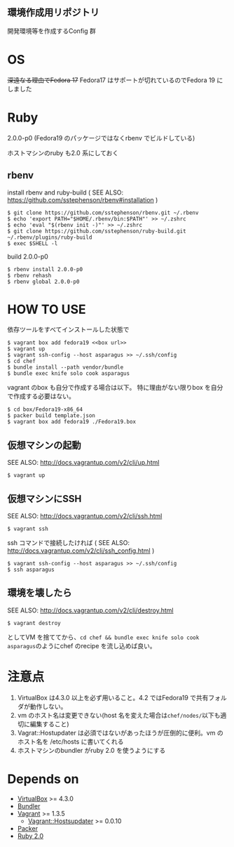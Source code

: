 環境作成用リポジトリ
---

開発環境等を作成するConfig 群

# OS

~~深遠なる理由でFedora 17~~
Fedora17 はサポートが切れているのでFedora 19 にしました

# Ruby

2.0.0-p0 (Fedora19 のパッケージではなくrbenv でビルドしている)

ホストマシンのruby も2.0 系にしておく

## rbenv

install rbenv and ruby-build ( SEE ALSO: https://github.com/sstephenson/rbenv#installation )

    $ git clone https://github.com/sstephenson/rbenv.git ~/.rbenv
    $ echo 'export PATH="$HOME/.rbenv/bin:$PATH"' >> ~/.zshrc
    $ echo 'eval "$(rbenv init -)"' >> ~/.zshrc
    $ git clone https://github.com/sstephenson/ruby-build.git ~/.rbenv/plugins/ruby-build
    $ exec $SHELL -l

build 2.0.0-p0

    $ rbenv install 2.0.0-p0
    $ rbenv rehash
    $ rbenv global 2.0.0-p0

# HOW TO USE

依存ツールをすべてインストールした状態で

    $ vagrant box add fedora19 <<box url>>
    $ vagrant up
    $ vagrant ssh-config --host asparagus >> ~/.ssh/config
    $ cd chef
    $ bundle install --path vendor/bundle
    $ bundle exec knife solo cook asparagus

vagrant のbox も自分で作成する場合は以下。
特に理由がない限りbox を自分で作成する必要はない。

    $ cd box/Fedora19-x86_64
    $ packer build template.json
    $ vagrant box add fedora19 ./Fedora19.box

## 仮想マシンの起動

SEE ALSO: http://docs.vagrantup.com/v2/cli/up.html

    $ vagrant up

## 仮想マシンにSSH

SEE ALSO: http://docs.vagrantup.com/v2/cli/ssh.html

    $ vagrant ssh

ssh コマンドで接続したければ ( SEE ALSO: http://docs.vagrantup.com/v2/cli/ssh_config.html )

    $ vagrant ssh-config --host asparagus >> ~/.ssh/config
    $ ssh asparagus

## 環境を壊したら

SEE ALSO: http://docs.vagrantup.com/v2/cli/destroy.html

    $ vagrant destroy

としてVM を捨ててから、`cd chef && bundle exec knife solo cook asparagus`のようにchef のrecipe を流し込めば良い。

# 注意点

1. VirtualBox は4.3.0 以上を必ず用いること。4.2 ではFedora19 で共有フォルダが動作しない。
1. vm のホスト名は変更できない(host 名を変えた場合は`chef/nodes/`以下も適切に編集すること)
1. Vagrat::Hostupdater は必須ではないがあったほうが圧倒的に便利。vm のホスト名を /etc/hosts に書いてくれる
1. ホストマシンのbundler がruby 2.0 を使うようにする

# Depends on

- [VirtualBox](https://www.virtualbox.org/) >= 4.3.0
- [Bundler](http://bundler.io/)
- [Vagrant](http://www.vagrantup.com/) >= 1.3.5
  - [Vagrant::Hostsupdater](https://github.com/cogitatio/vagrant-hostsupdater) >= 0.0.10
- [Packer](http://www.packer.io/)
- [Ruby 2.0](https://www.ruby-lang.org/)

